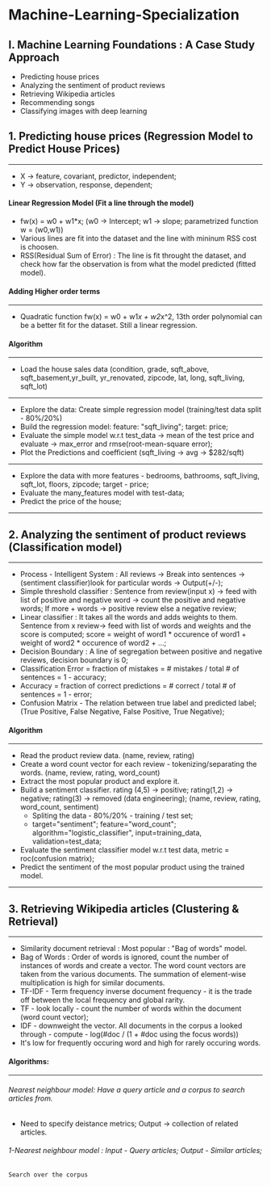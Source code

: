 # Machine-Learning-Specialization

## I. Machine Learning Foundations : A Case Study Approach
* Predicting house prices
* Analyzing the sentiment of product reviews
* Retrieving Wikipedia articles
* Recommending songs
* Classifying images with deep learning

## 1. Predicting house prices (Regression Model to Predict House Prices)
-------------------------------------------------------------------------
* X -> feature, covariant, predictor, independent;
* Y -> observation, response, dependent;

#### Linear Regression Model (Fit a line through the model)
* fw(x) = w0 + w1*x; (w0 -> Intercept; w1 -> slope; parametrized function w = (w0,w1))
* Various lines are fit into the dataset and the line with mininum RSS cost is choosen.
* RSS(Residual Sum of Error) : The line is fit throught the dataset, and check how far the observation is from what the model predicted (fitted model).

#### Adding Higher order terms
--------------------------------
* Quadratic function fw(x) = w0 + w1*x + w2*x^2, 13th order polynomial can be a better fit for the dataset. Still a linear regression.

#### Algorithm
---------------
* Load the house sales data (condition, grade, sqft_above, sqft_basement,yr_built, yr_renovated, zipcode, lat, long, sqft_living, sqft_lot)
---------
* Explore the data: Create simple regression model (training/test data split - 80%/20%)
* Build the regression model: feature: "sqft_living"; target: price;
* Evaluate the simple model w.r.t test_data -> mean of the test price and evaluate -> max_error and rmse(root-mean-square error);
* Plot the Predictions and coefficient (sqft_living -> avg -> $282/sqft)
--------
* Explore the data with more features - bedrooms, bathrooms, sqft_living, sqft_lot, floors, zipcode; target - price;
* Evaluate the many_features model with test-data;
* Predict the price of the house;
-------------------------------------------------------------------------
## 2. Analyzing the sentiment of product reviews (Classification model)
-------------------------------------------------------------------------
* Process - Intelligent System : All reviews -> Break into sentences -> (sentiment classifier)look for particular words -> Output(+/-);
* Simple threshold classifier : Sentence from review(input x) -> feed with list of positive and negative word -> count the positive and negative words; If more + words -> positive review else a negative review;
* Linear classifier : It takes all the words and adds weights to them. Sentence from x review-> feed with list of words and weights and the score is computed; score = weight of word1 * occurence of word1 + weight of word2 * occurence of word2 + ...;
* Decision Boundary : A line of segregation between positive and negative reviews, decision boundary is 0;
* Classification Error = fraction of mistakes = # mistakes / total # of sentences = 1 - accuracy;
* Accuracy = fraction of correct predictions = # correct / total # of sentences = 1 - error;
* Confusion Matrix - The relation between true label and predicted label; (True Positive, False Negative, False Positive, True Negative);

#### Algorithm
------------------------------------
* Read the product review data. (name, review, rating)
* Create a word count vector for each review - tokenizing/separating the words. (name, review, rating, word_count)
* Extract the most popular product and explore it.
* Build a sentiment classifier. rating (4,5) -> positive; rating(1,2) -> negative; rating(3) -> removed (data engineering); (name, review, rating, word_count, sentiment)
  * Spliting the data - 80%/20% - training / test set;
  * target="sentiment"; feature="word_count"; algorithm="logistic_classifier", input=training_data, validation=test_data;
* Evaluate the sentiment classifier model w.r.t test data, metric = roc(confusion matrix);
* Predict the sentiment of the most popular product using the trained model.

-------------------------------
## 3. Retrieving Wikipedia articles (Clustering & Retrieval)
-------------------------------
* Similarity document retrieval : Most popular : "Bag of words" model.
* Bag of Words : Order of words is ignored, count the number of instances of words and create a vector. The word count vectors are taken from the various documents. The summation of element-wise multiplication is high for similar documents.
* TF-IDF - Term frequency inverse document frequency - it is the trade off between the local frequency and global rarity.
* TF - look locally - count the number of words within the document (word count vector);
* IDF - downweight the vector. All documents in the corpus a looked through - compute - log(#doc / (1 + #doc using the focus words))
* It's low for frequently occuring word and high for rarely occuring words.

#### Algorithms:
-------------------
###### Nearest neighbour model: Have a query article and a corpus to search articles from.
* Need to specify deistance metrics; Output -> collection of related articles.
###### 1-Nearest neighbour model : Input - Query articles; Output - Similar articles; 
    Search over the corpus  






































